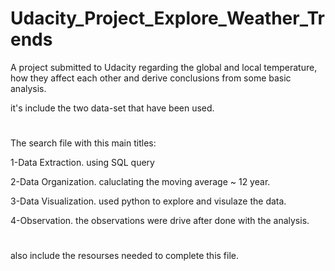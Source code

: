 # Udacity_Project_Explore_Weather_Trends
A project submitted to Udacity regarding the global and local temperature,
how they affect each other and derive conclusions from some basic analysis.

it's include the two data-set that have been used.
#
The search file with this main titles:

1-Data Extraction.
    using SQL query

2-Data Organization.
    caluclating the moving average ~ 12 year.

3-Data Visualization.
    used python to explore and visulaze the data.

4-Observation.
    the observations were drive after done with the analysis.

#
also include the resourses needed to complete this file.

